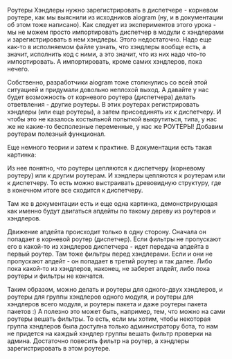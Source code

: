 Роутеры
Хэндлеры нужно зарегистрировать в диспетчере - корневом роутере, как мы выяснили из исходников aiogram (ну, и в документации об этом тоже написано). Как следует из экспериментов этого урока - мы не можем просто импортировать диспетчер в модули с хэндлерами и зарегистрировать в нем хэндлеры. Этого недостаточно. Надо еще как-то в исполняемом файле узнать, что хэндлеры вообще есть, а значит, исполнить код с ними, а это значит, что из них надо что-то импортировать. А импортировать, кроме самих хэндлеров, пока нечего.

Собственно, разработчики aiogram тоже столкнулись со всей этой ситуацией и придумали довольно неплохой выход. А давайте у нас будет возможность от корневого роутера (диспетчера) делать ответвления - другие роутеры. В этих роутерах регистрировать хэндлеры (или еще роутеры), а затем присоединять их к диспетчеру. И чтобы это не казалось костыльной попыткой выкрутиться, типа, у нас же не какие-то бесполезные переменные, у нас же РОУТЕРЫ! Добавим роутерам полезный функционал.

Еще немного теории и затем к практике. В документации есть такая картинка:



Из нее понятно, что роутеры цепляются к диспетчеру (корневому роутеру) или к другим роутерам. И хэндлеры цепляются к роутерам или к диспетчеру. То есть можно выстраивать древовидную структуру, где в конечном итоге все сходится к диспетчеру.

Там же в документации есть и еще одна картинка, демонстрирующая как именно будут двигаться апдейты по такому дереву из роутеров и хэндлеров.



Движение апдейта происходит только в одну сторону. Сначала он попадает в корневой роутер (диспетчер). Если фильтры не пропускают его в какой-то из хэндлеров диспетчера - идет передача апдейта в первый роутер. Там тоже фильтры перед хэндлерами. Если и они не пропускают апдейт - он попадает в третий роутер и так далее. Либо пока какой-то из хэндлеров, наконец, не заберет апдейт, либо пока роутеры и фильтры не кончатся.

Таким образом, можно делать и роутеры для одного-двух хэндлеров, и роутеры для группы хэндлеров одного модуля, и роутеры для хэндлеров всего модуля, и роутеры пакета и даже роутеры пакета пакетов :) А полезно это может быть, например, тем, что можно на сами роутеры вешать фильтры. То есть, если мы хотим, чтобы некоторая группа хэндлеров была доступна только администратору бота, то нам не придется на каждый хэндлер группы вешать фильтр проверки на админа. Достаточно повесить фильтр на роутер, а хэндлеры зарегистрировать в этом роутере.